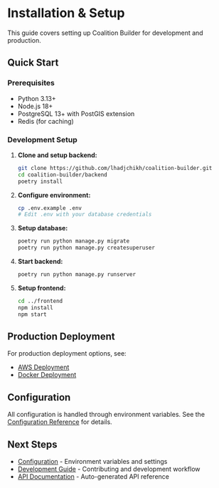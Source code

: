 # Installation & Setup

This guide covers setting up Coalition Builder for development and production.

## Quick Start

### Prerequisites

- Python 3.13+
- Node.js 18+
- PostgreSQL 13+ with PostGIS extension
- Redis (for caching)

### Development Setup

1. **Clone and setup backend:**

   ```bash
   git clone https://github.com/lhadjchikh/coalition-builder.git
   cd coalition-builder/backend
   poetry install
   ```

2. **Configure environment:**

   ```bash
   cp .env.example .env
   # Edit .env with your database credentials
   ```

3. **Setup database:**

   ```bash
   poetry run python manage.py migrate
   poetry run python manage.py createsuperuser
   ```

4. **Start backend:**

   ```bash
   poetry run python manage.py runserver
   ```

5. **Setup frontend:**
   ```bash
   cd ../frontend
   npm install
   npm start
   ```

## Production Deployment

For production deployment options, see:

- [AWS Deployment](deployment/aws.md)
- [Docker Deployment](deployment/docker.md)

## Configuration

All configuration is handled through environment variables. See the [Configuration Reference](configuration.md) for details.

## Next Steps

- [Configuration](configuration.md) - Environment variables and settings
- [Development Guide](development.md) - Contributing and development workflow
- [API Documentation](api/) - Auto-generated API reference
